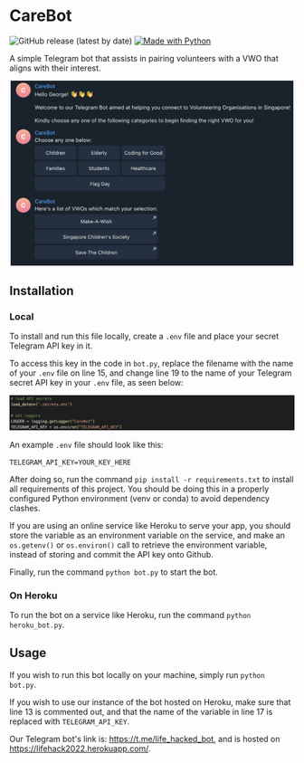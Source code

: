 # CareBot

![GitHub release (latest by date)](https://img.shields.io/github/v/release/asdfghjkxd/CareBot)
[![Made with Python](https://img.shields.io/badge/Python->=3.9-blue?logo=python&logoColor=white)](https://python.org "Python Homepage")

A simple Telegram bot that assists in pairing volunteers with a VWO that aligns with their interest.

<p align="center"> 
    <img src="https://github.com/asdfghjkxd/CareBot/blob/main/assets/main_screen.png?raw=True" alt="Main Page" width="500"/> 
</p>

## Installation

### Local

To install and run this file locally, create a `.env` file and place your secret Telegram API key in it.

To access this key in the code in `bot.py`,  replace the filename with the name of your `.env` file on line 15, and change line 19 to the name of your Telegram secret API key in your `.env` file, as seen below:

![C](assets/api_key.png)

An example `.env` file should look like this:

```env
TELEGRAM_API_KEY=YOUR_KEY_HERE
```

After doing so, run the command `pip install -r requirements.txt` to install all requirements of this project. You should be doing this in a properly configured Python environment (venv or conda) to avoid dependency clashes.

If you are using an online service like Heroku to serve your app, you should store the variable as an environment variable on the service, and make an `os.getenv()` or `os.environ()` call to retrieve the environment variable, instead of storing and commit the API key onto Github.

Finally, run the command `python bot.py` to start the bot.

### On Heroku

To run the bot on a service like Heroku, run the command `python heroku_bot.py`.

## Usage

If you wish to run this bot locally on your machine, simply run `python bot.py`.

If you wish to use our instance of the bot hosted on Heroku, make sure that line 13 is commented out, and that the name of the variable in line 17 is replaced with `TELEGRAM_API_KEY`.

Our Telegram bot's link is: <https://t.me/life_hacked_bot>, and is hosted on <https://lifehack2022.herokuapp.com/>.
